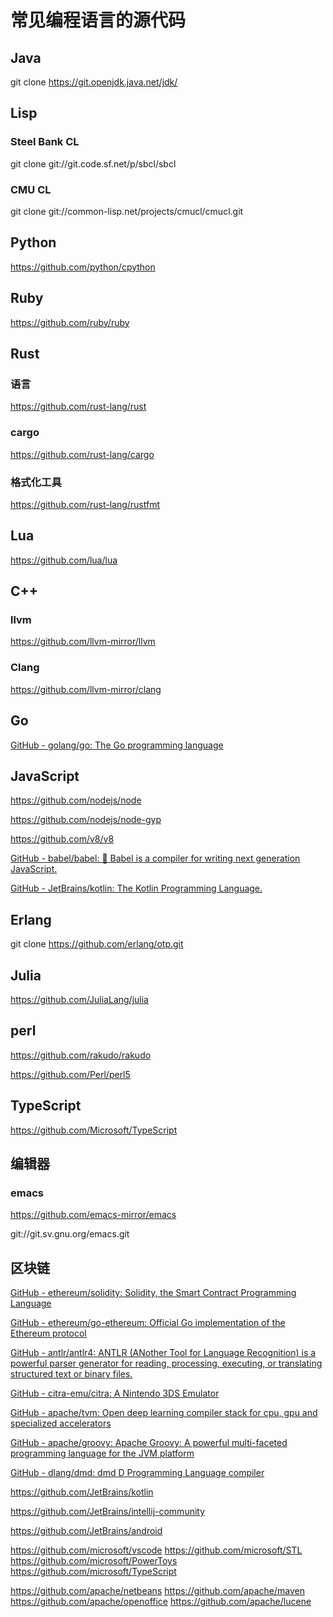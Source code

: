 # 常见编程语言的源代码

## Java 

git clone https://git.openjdk.java.net/jdk/

## Lisp

### Steel Bank CL

git clone git://git.code.sf.net/p/sbcl/sbcl

### CMU CL

git clone git://common-lisp.net/projects/cmucl/cmucl.git

## Python

https://github.com/python/cpython

## Ruby

https://github.com/ruby/ruby

## Rust

### 语言

https://github.com/rust-lang/rust

### cargo

https://github.com/rust-lang/cargo

### 格式化工具

https://github.com/rust-lang/rustfmt

## Lua

https://github.com/lua/lua

## C++

### llvm

https://github.com/llvm-mirror/llvm

### Clang

https://github.com/llvm-mirror/clang

## Go

[GitHub - golang/go: The Go programming language](https://github.com/golang/go)


## JavaScript

https://github.com/nodejs/node

https://github.com/nodejs/node-gyp

https://github.com/v8/v8

[GitHub - babel/babel: 🐠 Babel is a compiler for writing next generation JavaScript.](https://github.com/babel/babel)

[GitHub - JetBrains/kotlin: The Kotlin Programming Language.](https://github.com/JetBrains/kotlin)


## Erlang

git clone https://github.com/erlang/otp.git

## Julia

https://github.com/JuliaLang/julia

## perl

https://github.com/rakudo/rakudo

https://github.com/Perl/perl5

## TypeScript

https://github.com/Microsoft/TypeScript

## 编辑器

### emacs

https://github.com/emacs-mirror/emacs

git://git.sv.gnu.org/emacs.git

## 区块链

[GitHub - ethereum/solidity: Solidity, the Smart Contract Programming Language](https://github.com/ethereum/solidity)

[GitHub - ethereum/go-ethereum: Official Go implementation of the Ethereum protocol](https://github.com/ethereum/go-ethereum)


[GitHub - antlr/antlr4: ANTLR (ANother Tool for Language Recognition) is a powerful parser generator for reading, processing, executing, or translating structured text or binary files.](https://github.com/antlr/antlr4)

[GitHub - citra-emu/citra: A Nintendo 3DS Emulator](https://github.com/citra-emu/citra)

[GitHub - apache/tvm: Open deep learning compiler stack for cpu, gpu and specialized accelerators](https://github.com/apache/tvm)

[GitHub - apache/groovy: Apache Groovy: A powerful multi-faceted programming language for the JVM platform](https://github.com/apache/groovy)

[GitHub - dlang/dmd: dmd D Programming Language compiler](https://github.com/dlang/dmd)

https://github.com/JetBrains/kotlin

https://github.com/JetBrains/intellij-community

https://github.com/JetBrains/android

https://github.com/microsoft/vscode
https://github.com/microsoft/STL
https://github.com/microsoft/PowerToys
https://github.com/microsoft/TypeScript

https://github.com/apache/netbeans
https://github.com/apache/maven
https://github.com/apache/openoffice
https://github.com/apache/lucene

